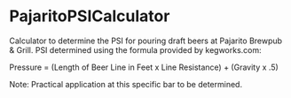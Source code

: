 # PajaritoPSICalculator

Calculator to determine the PSI for pouring draft beers at Pajarito Brewpub & Grill. PSI determined using the formula provided by kegworks.com:


Pressure = (Length of Beer Line in Feet x Line Resistance) + (Gravity x .5)


Note: Practical application at this specific bar to be determined.



